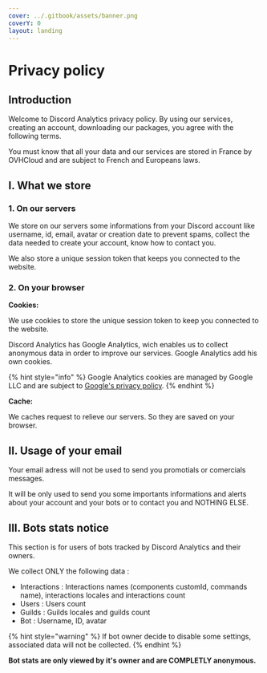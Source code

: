 ```yaml
---
cover: ../.gitbook/assets/banner.png
coverY: 0
layout: landing
---
```


# Privacy policy

## Introduction

Welcome to Discord Analytics privacy policy. By using our services, creating an account, downloading our packages, you agree with the following terms.

You must know that all your data and our services are stored in France by OVHCloud and are subject to French and Europeans laws.

## I. What we store

### 1. On our servers

We store on our servers some informations from your Discord account like username, id, email, avatar or creation date to prevent spams, collect the data needed to create your account, know how to contact you.

We also store a unique session token that keeps you connected to the website.

### 2. On your browser

**Cookies:**

We use cookies to store the unique session token to keep you connected to the website.

Discord Analytics has Google Analytics, wich enables us to collect anonymous data in order to improve our services. Google Analytics add his own cookies.

{% hint style="info" %}
Google Analytics cookies are managed by Google LLC and are subject to [Google's privacy policy](https://policies.google.com/privacy).
{% endhint %}

**Cache:**

We caches request to relieve our servers. So they are saved on your browser.&#x20;

## II. Usage of your email

Your email adress will not be used to send you promotials or comercials messages.&#x20;

It will be only used to send you some importants informations and alerts about your account and your bots or to contact you and NOTHING ELSE.

## III. Bots stats notice

This section is for users of bots tracked by Discord Analytics and their owners.

We collect ONLY the following data :&#x20;

* Interactions : Interactions names (components customId, commands name), interactions locales and interactions count
* Users : Users count
* Guilds : Guilds locales and guilds count
* Bot : Username, ID, avatar

{% hint style="warning" %}
If bot owner decide to disable some settings, associated data will not be collected.
{% endhint %}

**Bot stats are only viewed by it's owner and are COMPLETLY anonymous.**

